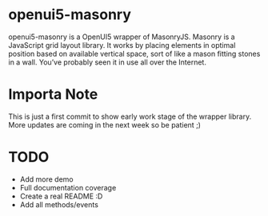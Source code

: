 
# openui5-masonry

openui5-masonry is a OpenUI5 wrapper of MasonryJS. Masonry is a JavaScript grid layout library. It works by placing elements in optimal position based on available vertical space, sort of like a mason fitting stones in a wall. You’ve probably seen it in use all over the Internet.

# Importa Note

This is just a first commit to show early work stage of the wrapper library.
More updates are coming in the next week so be patient ;)

# TODO

- Add more demo
- Full documentation coverage
- Create a real README :D
- Add all methods/events




